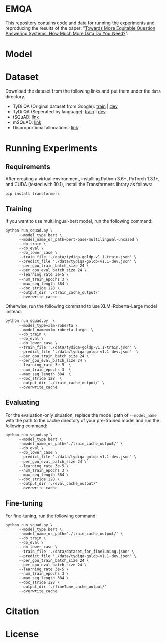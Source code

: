 # EMQA

This repository contains code and data for running the experiments and reproducing the results of the paper: "[Towards More Equitable Question Answering Systems: How Much More Data Do You Need?](link)".

# Model


# Dataset
Download the dataset from the following links and put them under the ```data``` directory.

* TyDi QA (Original dataset from Google): [train](https://storage.googleapis.com/tydiqa/v1.1/tydiqa-goldp-v1.1-train.json) | [dev](https://storage.googleapis.com/tydiqa/v1.1/tydiqa-goldp-v1.1-dev.json)
* TyDi QA (Seperated by language): [train](https://drive.google.com/drive/folders/1AGwrx8pjvLpu2RVK0ezQhpVl9HwGx1eQ?usp=sharing) | [dev](https://drive.google.com/drive/folders/1i13z8soDaEow2B_mL1wrge-Mb8DTyKx7?usp=sharing)
* tSQuAD: [link](https://exchangelabsgmu-my.sharepoint.com/:f:/g/personal/adebnath_masonlive_gmu_edu/EuR5t97u7kJFvPYnAAa5i3oBSpDhMPNfKBTF9rAVwraf0A?e=eXz09n)
* mSQuAD: [link](link)
* Disproportional allocations: [link](https://drive.google.com/drive/folders/1hTlUlcqd0i2BtiIdhJKUGx1tKFSGPppz?usp=sharing)

# Running Experiments


## Requirements
After creating a virtual environment, installing Python 3.6+, PyTorch 1.3.1+, and CUDA (tested with 10.1), install the Transformers library as follows:
```
pip install transformers
```

## Training
If you want to use multilingual-bert model, run the following command:
```
python run_squad.py \
      --model_type bert \
      --model_name_or_path=bert-base-multilingual-uncased \
      --do_train \
      --do_eval \
      --do_lower_case \
      --train_file './data/tydiqa-goldp-v1.1-train.json' \
      --predict_file './data/tydiqa-goldp-v1.1-dev.json' \
      --per_gpu_train_batch_size 24 \
      --per_gpu_eval_batch_size 24 \
      --learning_rate 3e-5 \
      --num_train_epochs 3 \
      --max_seq_length 384 \
      --doc_stride 128 \
      --output_dir './train_cache_output/'
      --overwrite_cache
```
Otherwise, run the following command to use XLM-Roberta-Large model instead:
```
python run_squad.py  \
      --model_type=xlm-roberta \
      --model_name=xlm-roberta-large  \
      --do_train \
      --do_eval \
      --do_lower_case \
      --train_file './data/tydiqa-goldp-v1.1-train.json' \
      --predict_file './data/tydiqa-goldp-v1.1-dev.json'  \
      --per_gpu_train_batch_size 24 \
      --per_gpu_eval_batch_size 24 \
      --learning_rate 3e-5  \
      --num_train_epochs 3  \
      --max_seq_length 384  \
      --doc_stride 128  \
      --output_dir './train_cache_output/' \
      --overwrite_cache
```

## Evaluating
For the evaluation-only situation, replace the model path of ```--model_name``` with the path to the cache directory of your pre-trained model and run the following command:
```
python run_squad.py \
      --model_type bert \
      --model_name_or_path='./train_cache_output/' \
      --do_eval \
      --do_lower_case \
      --predict_file './data/tydiqa-goldp-v1.1-dev.json' \
      --per_gpu_eval_batch_size 24 \
      --learning_rate 3e-5 \
      --num_train_epochs 3 \
      --max_seq_length 384 \
      --doc_stride 128 \
      --output_dir './eval_cache_output/'
      --overwrite_cache
```

## Fine-tuning
For fine-tuning, run the following command:
```
python run_squad.py \
      --model_type bert \
      --model_name_or_path='./train_cache_output/' \
      --do_train \
      --do_eval \
      --do_lower_case \
      --train_file './data/dataset_for_fineTuning.json' \
      --predict_file './data/tydiqa-goldp-v1.1-dev.json' \
      --per_gpu_train_batch_size 24 \
      --per_gpu_eval_batch_size 24 \
      --learning_rate 3e-5 \
      --num_train_epochs 3 \
      --max_seq_length 384 \
      --doc_stride 128 \
      --output_dir './fineTune_cache_output/'
      --overwrite_cache
```


# Citation


# License


